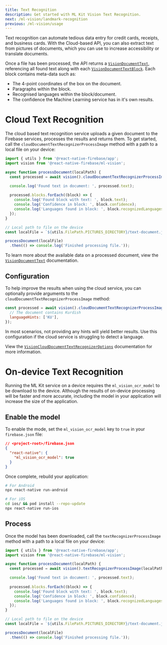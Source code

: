 ```yaml
---
title: Text Recognition
description: Get started with ML Kit Vision Text Recognition.
next: /ml-vision/landmark-recognition
previous: /ml-vision/usage
---
```


Text recognition can automate tedious data entry for credit cards, receipts, and business cards. With the Cloud-based API,
you can also extract text from pictures of documents, which you can use to increase accessibility or translate documents.

Once a file has been processed, the API returns a [`VisionDocumentText`](/reference/ml-vision/visiondocumenttext), referencing
all found text along with each [`VisionDocumentTextBlock`](/reference/ml-vision/visiondocumenttextblock). Each block contains
meta-data such as:

- The 4-point coordinates of the box on the document.
- Paragraphs within the block.
- Recognised languages within the block/document.
- The confidence the Machine Learning service has in it's own results.

# Cloud Text Recognition

The cloud based text recognition service uploads a given document to the Firebase services, processes the results and returns them.
To get started, call the `cloudDocumentTextRecognizerProcessImage` method with a path to a local file on your device:

```js
import { utils } from '@react-native-firebase/app';
import vision from '@react-native-firebase/ml-vision';

async function processDocument(localPath) {
  const processed = await vision().cloudDocumentTextRecognizerProcessImage(localPath);

  console.log('Found text in document: ', processed.text);
  
  processed.blocks.forEach((block) => {
    console.log('Found block with text: ', block.text);
    console.log('Confidence in block: ', block.confidence);
    console.log('Languages found in block: ', block.recognizedLanguages);
  });
}

// Local path to file on the device
const localFile = `${utils.FilePath.PICTURES_DIRECTORY}/text-document.jpg`;

processDocument(localFile)
  .then(() => console.log('Finished processing file.'));
```

To learn more about the available data on a processed document, view the [`VisionDocumentText`](/reference/ml-vision/visiondocumenttext)
documentation.

## Configuration

To help improve the results when using the cloud service, you can optionally provide arguments to the `cloudDocumentTextRecognizerProcessImage`
method:

```js
const processed = await vision().cloudDocumentTextRecognizerProcessImage(documentPath, {
  // The document contains Kurdish
  languageHints: ['KU'],
});
```

In most scenarios, not providing any hints will yield better results. Use this configuration if the cloud service is struggling
to detect a language.

View the [`VisionCloudDocumentTextRecognizerOptions`](/reference/ml-vision/visionclouddocumenttextrecognizeroptions) documentation for more information.

# On-device Text Recognition

Running the ML Kit service on a device requires the `ml_vision_ocr_model` to be download to the device. Although the results
of on-device processing will be faster and more accurate, including the model in your application will increase the size 
of the application.

## Enable the model

To enable the mode, set the `ml_vision_ocr_model` key to `true` in your `firebase.json` file:

```json
// <project-root>/firebase.json
{
  "react-native": {
    "ml_vision_ocr_model": true
  }
}
```

Once complete, rebuild your application:

```bash
# For Android
npx react-native run-android

# For iOS
cd ios/ && pod install --repo-update
npx react-native run-ios
```

## Process

Once the model has been downloaded, call the `textRecognizerProcessImage` method with a path to a local file on your device:

```js
import { utils } from '@react-native-firebase/app';
import vision from '@react-native-firebase/ml-vision';

async function processDocument(localPath) {
  const processed = await vision().textRecognizerProcessImage(localPath);

  console.log('Found text in document: ', processed.text);
  
  processed.blocks.forEach((block) => {
    console.log('Found block with text: ', block.text);
    console.log('Confidence in block: ', block.confidence);
    console.log('Languages found in block: ', block.recognizedLanguages);
  });
}

// Local path to file on the device
const localFile = `${utils.FilePath.PICTURES_DIRECTORY}/text-document.jpg`;

processDocument(localFile)
  .then(() => console.log('Finished processing file.'));
```

